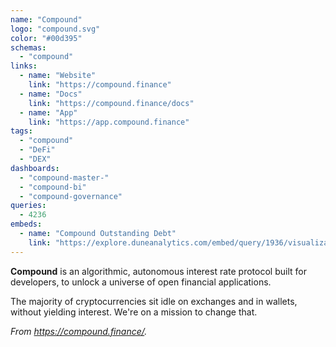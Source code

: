 ```yaml
---
name: "Compound"
logo: "compound.svg"
color: "#00d395"
schemas:
  - "compound"
links:
  - name: "Website"
    link: "https://compound.finance"
  - name: "Docs"
    link: "https://compound.finance/docs"
  - name: "App"
    link: "https://app.compound.finance"
tags:
  - "compound"
  - "DeFi"
  - "DEX"
dashboards:
  - "compound-master-"
  - "compound-bi"
  - "compound-governance"
queries:
  - 4236
embeds:
  - name: "Compound Outstanding Debt"
    link: "https://explore.duneanalytics.com/embed/query/1936/visualization/3456?api_key=6GLrkiJUQhnXuzfcFcaOFJs9thx5GACpxArzUBbx"
---
```


**Compound** is an algorithmic, autonomous interest rate protocol built for developers, to unlock a universe of open financial applications.

The majority of cryptocurrencies sit idle on exchanges and in wallets, without yielding interest. We're on a mission to change that.

*From https://compound.finance/.*

